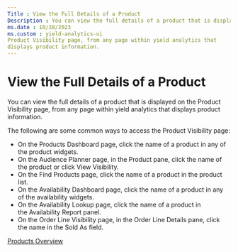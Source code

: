 ```yaml
---
Title : View the Full Details of a Product
Description : You can view the full details of a product that is displayed on the
ms.date : 10/28/2023
ms.custom : yield-analytics-ui
Product Visibility page, from any page within yield analytics that
displays product information.
---
```



# View the Full Details of a Product



You can view the full details of a product that is displayed on the
Product Visibility page, from any page within yield analytics that
displays product information.

The following are some common ways to access the Product Visibility
page:

- On the Products Dashboard page, click the name of a product in any of
  the product widgets.
- On the Audience Planner page, in the Product pane, click the name of
  the product or click View
  Visibility.
- On the Find Products page, click the name of a product in the product
  list.
- On the Availability Dashboard page, click the name of a product in any
  of the availability widgets.
- On the Availability Lookup page, click the name of a product in
  the Availability Report panel.
- On the Order Line Visibility page, in the Order Line Details pane,
  click the name in the Sold As field.




<a href="products-overview.md" class="link">Products
Overview</a>






